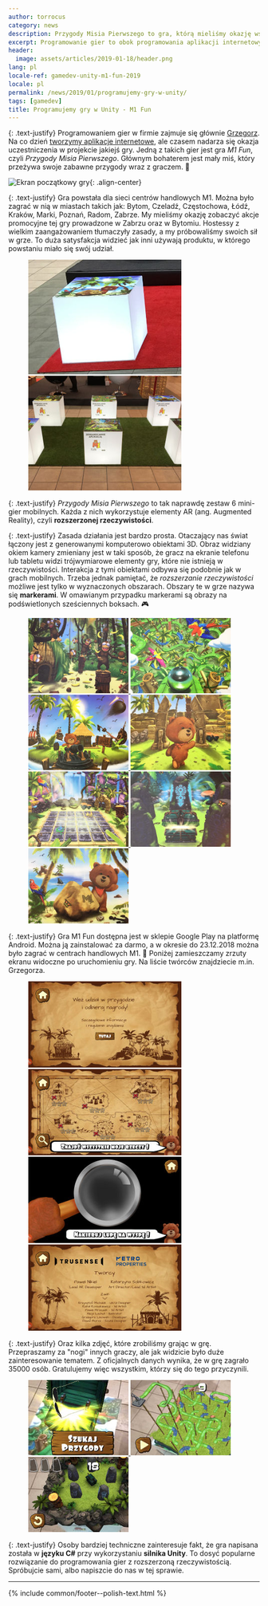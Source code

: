 ```yaml
---
author: torrocus
category: news
description: Przygody Misia Pierwszego to gra, którą mieliśmy okazję współtworzyć. To mobilna gra z rozszerzoną rzeczywistością zaprogramowana w Unity.
excerpt: Programowanie gier to obok programowania aplikacji internetowych jedne z naszych ulubionych zajęć. Ostatnio mieliśmy okazję współtworzyć wyjątkową grę.
header:
  image: assets/articles/2019-01-18/header.png
lang: pl
locale-ref: gamedev-unity-m1-fun-2019
locale: pl
permalink: /news/2019/01/programujemy-gry-w-unity/
tags: [gamedev]
title: Programujemy gry w Unity - M1 Fun
---
```


{: .text-justify}
Programowaniem gier w firmie zajmuje się głównie [Grzegorz](https://fractalsoft.org/pl/zespol/lisu).
Na co dzień [tworzymy aplikacje internetowe](https://fractalsoft.org/pl), ale czasem nadarza się okazja uczestniczenia w projekcie jakiejś gry.
Jedną z takich gier jest gra _M1 Fun_, czyli _Przygody Misia Pierwszego_.
Głównym bohaterem jest mały miś, który przeżywa swoje zabawne przygody wraz z graczem.
🐻

![Ekran początkowy gry]({{site.url}}/assets/gallery/2019-01-18/game-initial-screen.jpg){: .align-center}

{: .text-justify}
Gra powstała dla sieci centrów handlowych M1.
Można było zagrać w nią w miastach takich jak:
Bytom,
Czeladź,
Częstochowa,
Łódź,
Kraków,
Marki,
Poznań,
Radom,
Zabrze.
My mieliśmy okazję zobaczyć akcje promocyjne tej gry prowadzone w Zabrzu oraz w Bytomiu.
Hostessy z wielkim zaangażowaniem tłumaczyły zasady, a my próbowaliśmy swoich sił w grze.
To duża satysfakcja widzieć jak inni używają produktu, w którego powstaniu miało się swój udział.

<figure class='half'>
  <a href='/assets/gallery/2019-01-18/m1-game-position-in-front.jpg'>
    <img src='/assets/gallery/2019-01-18/thumbs/m1-game-position-in-front.jpg' alt='Scena, hostessy i finałowy boks'>
  </a>
  <a href='/assets/gallery/2019-01-18/m1-game-position-on-right.jpg'>
    <img src='/assets/gallery/2019-01-18/thumbs/m1-game-position-on-right.jpg' alt='6 boksów z markerami'>
  </a>
</figure>

{: .text-justify}
_Przygody Misia Pierwszego_ to tak naprawdę zestaw 6 mini-gier mobilnych.
Każda z nich wykorzystuje elementy AR (ang. Augmented Reality), czyli **rozszerzonej rzeczywistości**.

{: .text-justify}
Zasada działania jest bardzo prosta.
Otaczający nas świat łączony jest z generowanymi komputerowo obiektami 3D.
Obraz widziany okiem kamery zmieniany jest w taki sposób, że gracz na ekranie telefonu lub tabletu widzi trójwymiarowe elementy gry, które nie istnieją w rzeczywistości.
Interakcja z tymi obiektami odbywa się podobnie jak w grach mobilnych.
Trzeba jednak pamiętać, że _rozszerzanie rzeczywistości_ możliwe jest tylko w wyznaczonych obszarach.
Obszary te w grze nazywa się **markerami**.
W omawianym przypadku markerami są obrazy na podświetlonych sześciennych boksach.
🎮

<figure class='third'>
  <a href='/assets/gallery/2019-01-18/01-board.jpg'>
    <img src='/assets/gallery/2019-01-18/thumbs/01-board.jpg' alt='Gromada małp rzucających bananami'>
  </a>
  <a href='/assets/gallery/2019-01-18/02-board.jpg'>
    <img src='/assets/gallery/2019-01-18/thumbs/02-board.jpg' alt='Kula na skomplikowanym torze'>
  </a>
  <a href='/assets/gallery/2019-01-18/03-board.jpg'>
    <img src='/assets/gallery/2019-01-18/thumbs/03-board.jpg' alt='Misiu strzelający z armaty'>
  </a>
  <a href='/assets/gallery/2019-01-18/04-board.jpg'>
    <img src='/assets/gallery/2019-01-18/thumbs/04-board.jpg' alt='Misiu i starożytne budowle'>
  </a>
  <a href='/assets/gallery/2019-01-18/05-board.jpg'>
    <img src='/assets/gallery/2019-01-18/thumbs/05-board.jpg' alt='Plansza 6x6'>
  </a>
  <a href='/assets/gallery/2019-01-18/06-board.jpg'>
    <img src='/assets/gallery/2019-01-18/thumbs/06-board.jpg' alt='Skrzynia ze skarbem'>
  </a>
  <a href='/assets/gallery/2019-01-18/07-end-board.jpg'>
    <img src='/assets/gallery/2019-01-18/thumbs/07-end-board.jpg' alt='Marker końcowy z Misiem Pierwszym'>
  </a>
</figure>

{: .text-justify}
Gra M1 Fun dostępna jest w sklepie Google Play na platformę Android.
Można ją zainstalować za darmo, a w okresie do 23.12.2018 można było zagrać w centrach handlowych M1.
🏬
Poniżej zamieszczamy zrzuty ekranu widoczne po uruchomieniu gry.
Na liście twórców znajdziecie m.in. Grzegorza.

<figure class='half'>
  <a href='/assets/gallery/2019-01-18/game-information-screen.jpg'>
    <img src='/assets/gallery/2019-01-18/thumbs/game-information-screen.jpg' alt='Ekran powitalny gry'>
  </a>
  <a href='/assets/gallery/2019-01-18/game-map-screen.jpg'>
    <img src='/assets/gallery/2019-01-18/thumbs/game-map-screen.jpg' alt='Mapa z minigrami'>
  </a>
  <a href='/assets/gallery/2019-01-18/game-selection-screen.jpg'>
    <img src='/assets/gallery/2019-01-18/thumbs/game-selection-screen.jpg' alt='Szkło powiększające, lupa z gry'>
  </a>
  <a href='/assets/gallery/2019-01-18/game-developers-screen.jpg'>
    <img src='/assets/gallery/2019-01-18/thumbs/game-developers-screen.jpg' alt='Lista twórców gry'>
  </a>
</figure>

{: .text-justify}
Oraz kilka zdjęć, które zrobiliśmy grając w grę.
Przepraszamy za "nogi" innych graczy, ale jak widzicie było duże zainteresowanie tematem.
Z oficjalnych danych wynika, że w grę zagrało 35000 osób.
Gratulujemy więc wszystkim, którzy się do tego przyczynili.

<figure class='third'>
  <a href='/assets/gallery/2019-01-18/08-during-game.jpg'>
    <img src='/assets/gallery/2019-01-18/thumbs/08-during-game.jpg' alt='Przeciwsłoneczne okulary dla misia jako nagroda w grze'>
  </a>
  <a href='/assets/gallery/2019-01-18/09-during-game.jpg'>
    <img src='/assets/gallery/2019-01-18/thumbs/09-during-game.jpg' alt='Skomplikowany tor w rozszerzonej rzeczywistości'>
  </a>
  <a href='/assets/gallery/2019-01-18/10-during-game.jpg'>
    <img src='/assets/gallery/2019-01-18/thumbs/10-during-game.jpg' alt='Skrzynia ze skarbami w wirtualnej rzeczywistości'>
  </a>
</figure>

{: .text-justify}
Osoby bardziej techniczne zainteresuje fakt, że gra napisana została w **języku C#** przy wykorzystaniu **silnika Unity**.
To dosyć popularne rozwiązanie do programowania gier z rozszerzoną rzeczywistością.
Spróbujcie sami, albo napiszcie do nas w tej sprawie.

----
{% include common/footer--polish-text.html %}
